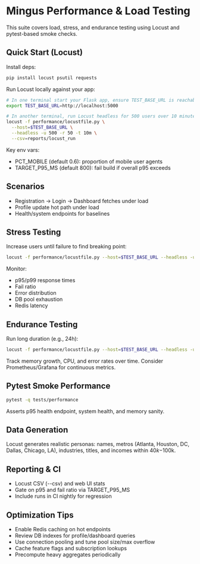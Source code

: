 # Mingus Performance & Load Testing

This suite covers load, stress, and endurance testing using Locust and pytest-based smoke checks.

## Quick Start (Locust)

Install deps:

```bash
pip install locust psutil requests
```

Run Locust locally against your app:

```bash
# In one terminal start your Flask app, ensure TEST_BASE_URL is reachable
export TEST_BASE_URL=http://localhost:5000

# In another terminal, run Locust headless for 500 users over 10 minutes
locust -f performance/locustfile.py \
  --host=$TEST_BASE_URL \
  --headless -u 500 -r 50 -t 10m \
  --csv=reports/locust_run
```

Key env vars:

- PCT_MOBILE (default 0.6): proportion of mobile user agents
- TARGET_P95_MS (default 800): fail build if overall p95 exceeds

## Scenarios

- Registration → Login → Dashboard fetches under load
- Profile update hot path under load
- Health/system endpoints for baselines

## Stress Testing

Increase users until failure to find breaking point:

```bash
locust -f performance/locustfile.py --host=$TEST_BASE_URL --headless -u 1200 -r 100 -t 15m
```

Monitor:
- p95/p99 response times
- Fail ratio
- Error distribution
- DB pool exhaustion
- Redis latency

## Endurance Testing

Run long duration (e.g., 24h):

```bash
locust -f performance/locustfile.py --host=$TEST_BASE_URL --headless -u 100 -r 5 -t 24h
```

Track memory growth, CPU, and error rates over time. Consider Prometheus/Grafana for continuous metrics.

## Pytest Smoke Performance

```bash
pytest -q tests/performance
```

Asserts p95 health endpoint, system health, and memory sanity.

## Data Generation

Locust generates realistic personas: names, metros (Atlanta, Houston, DC, Dallas, Chicago, LA), industries, titles, and incomes within $40k-$100k.

## Reporting & CI

- Locust CSV (--csv) and web UI stats
- Gate on p95 and fail ratio via TARGET_P95_MS
- Include runs in CI nightly for regression

## Optimization Tips

- Enable Redis caching on hot endpoints
- Review DB indexes for profile/dashboard queries
- Use connection pooling and tune pool size/max overflow
- Cache feature flags and subscription lookups
- Precompute heavy aggregates periodically


